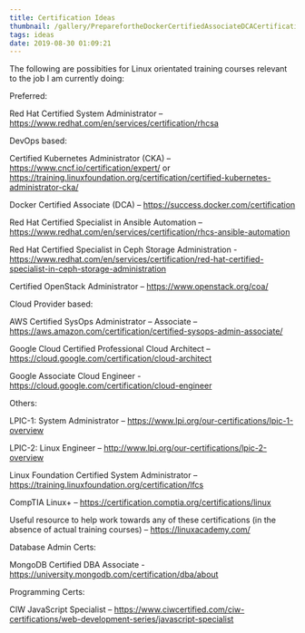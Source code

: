 ```yaml
---
title: Certification Ideas
thumbnail: /gallery/PreparefortheDockerCertifiedAssociateDCACertification_1200x630-1538599450616.jpg
tags: ideas
date: 2019-08-30 01:09:21
---
```


The following are possibities for Linux orientated training courses relevant to the job I am currently doing:

Preferred:

Red Hat Certified System Administrator – https://www.redhat.com/en/services/certification/rhcsa

DevOps based:

Certified Kubernetes Administrator (CKA) – https://www.cncf.io/certification/expert/ or https://training.linuxfoundation.org/certification/certified-kubernetes-administrator-cka/

Docker Certified Associate (DCA) – https://success.docker.com/certification

Red Hat Certified Specialist in Ansible Automation – https://www.redhat.com/en/services/certification/rhcs-ansible-automation

Red Hat Certified Specialist in Ceph Storage Administration - https://www.redhat.com/en/services/certification/red-hat-certified-specialist-in-ceph-storage-administration

Certified OpenStack Administrator – https://www.openstack.org/coa/

Cloud Provider based:

AWS Certified SysOps Administrator – Associate – https://aws.amazon.com/certification/certified-sysops-admin-associate/

Google Cloud Certified Professional Cloud Architect – https://cloud.google.com/certification/cloud-architect

Google Associate Cloud Engineer - https://cloud.google.com/certification/cloud-engineer

Others:

LPIC-1: System Administrator – https://www.lpi.org/our-certifications/lpic-1-overview

LPIC-2: Linux Engineer – http://www.lpi.org/our-certifications/lpic-2-overview

Linux Foundation Certified System Administrator – https://training.linuxfoundation.org/certification/lfcs

CompTIA Linux+ – https://certification.comptia.org/certifications/linux

Useful resource to help work towards any of these certifications (in the absence of actual training courses) – https://linuxacademy.com/

Database Admin Certs:

MongoDB Certified DBA Associate - https://university.mongodb.com/certification/dba/about

Programming Certs:

CIW JavaScript Specialist – https://www.ciwcertified.com/ciw-certifications/web-development-series/javascript-specialist
